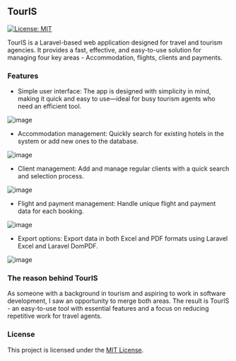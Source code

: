 ## TourIS

[![License: MIT](https://img.shields.io/badge/License-MIT-yellow.svg)](LICENSE)

TourIS is a Laravel-based web application designed for travel and tourism agencies. It provides a fast, effective, and easy-to-use solution for managing four key areas - Accommodation, flights, clients and payments.

### Features

- Simple user interface: The app is designed with simplicity in mind, making it quick and easy to use—ideal for busy tourism agents who need an efficient tool.

![image](https://github.com/user-attachments/assets/fe596809-5fc5-4812-aa8e-0ada8f6e5536)

- Accommodation management: Quickly search for existing hotels in the system or add new ones to the database.

![image](https://github.com/user-attachments/assets/8840285d-be79-4525-9d24-7fff23561782)

- Client management: Add and manage regular clients with a quick search and selection process.

![image](https://github.com/user-attachments/assets/a161ff17-5b6b-4753-9095-bec56e108501)

- Flight and payment management: Handle unique flight and payment data for each booking.

![image](https://github.com/user-attachments/assets/c9a90aa5-e690-4b3c-879b-01f6acf5614b)

- Export options: Export data in both Excel and PDF formats using Laravel Excel and Laravel DomPDF.

![image](https://github.com/user-attachments/assets/6d7aa6d1-c2f0-4ca9-8dca-d2889a795e9b)


### The reason behind TourIS

As someone with a background in tourism and aspiring to work in software development, I saw an opportunity to merge both areas. The result is TourIS - an easy-to-use tool with essential features and a focus on reducing repetitive work for travel agents.

### License

This project is licensed under the [MIT License](LICENSE).
